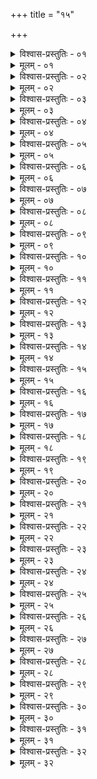 +++
title = "१५"

+++


<details><summary>विश्वास-प्रस्तुतिः - ०१</summary>

०१  उत्तरत उपचारो विहारः ॥
</details>

<details><summary>मूलम् - ०१</summary>

०१  उत्तरत उपचारो विहारः ॥
</details>

<details><summary>विश्वास-प्रस्तुतिः - ०२</summary>

०२  तथापवर्गः ॥
</details>

<details><summary>मूलम् - ०२</summary>

०२  तथापवर्गः ॥
</details>

<details><summary>विश्वास-प्रस्तुतिः - ०३</summary>

०३  विपरीतं पित्र्येषु ॥
</details>

<details><summary>मूलम् - ०३</summary>

०३  विपरीतं पित्र्येषु ॥
</details>

<details><summary>विश्वास-प्रस्तुतिः - ०४</summary>

०४  पादोपहतं प्रक्षालयेत् ॥
</details>

<details><summary>मूलम् - ०४</summary>

०४  पादोपहतं प्रक्षालयेत् ॥
</details>

<details><summary>विश्वास-प्रस्तुतिः - ०५</summary>

०५  अङ्गम् उपस्पृश्य सिचं वाप उपस्पृशेत् ॥
</details>

<details><summary>मूलम् - ०५</summary>

०५  अङ्गम् उपस्पृश्य सिचं वाप उपस्पृशेत् ॥
</details>

<details><summary>विश्वास-प्रस्तुतिः - ०६</summary>

०६  एवंछेदनभेदनखनननिरसनपित्र्यराक्षसनैरृतरौद्राभिचरणीयेषु ॥
</details>

<details><summary>मूलम् - ०६</summary>

०६  एवंछेदनभेदनखनननिरसनपित्र्यराक्षसनैरृतरौद्राभिचरणीयेषु ॥
</details>

<details><summary>विश्वास-प्रस्तुतिः - ०७</summary>

०७  न मन्त्रवता यज्ञाङ्गेनात्मानम् अभिपरिहरेत् ॥
</details>

<details><summary>मूलम् - ०७</summary>

०७  न मन्त्रवता यज्ञाङ्गेनात्मानम् अभिपरिहरेत् ॥
</details>

<details><summary>विश्वास-प्रस्तुतिः - ०८</summary>

०८  अभ्यन्तराणि यज्ञाङ्गानि ॥
</details>

<details><summary>मूलम् - ०८</summary>

०८  अभ्यन्तराणि यज्ञाङ्गानि ॥
</details>

<details><summary>विश्वास-प्रस्तुतिः - ०९</summary>

०९  बाह्या ऋत्विजः ॥
</details>

<details><summary>मूलम् - ०९</summary>

०९  बाह्या ऋत्विजः ॥
</details>

<details><summary>विश्वास-प्रस्तुतिः - १०</summary>

१०  पत्नीयजमानाव् ऋत्विग्भ्यो ऽन्तरतमौ ॥
</details>

<details><summary>मूलम् - १०</summary>

१०  पत्नीयजमानाव् ऋत्विग्भ्यो ऽन्तरतमौ ॥
</details>

<details><summary>विश्वास-प्रस्तुतिः - ११</summary>

११  यज्ञान्गेभ्य आज्यम् आज्याद् धवींषि हविर्भ्यः पशुः पशोःसोमः सोमाद् अग्नयः ॥
</details>

<details><summary>मूलम् - ११</summary>

११  यज्ञान्गेभ्य आज्यम् आज्याद् धवींषि हविर्भ्यः पशुः पशोःसोमः सोमाद् अग्नयः ॥
</details>

<details><summary>विश्वास-प्रस्तुतिः - १२</summary>

१२  यथाकर्म र्त्विजो न विहाराद् अभिपर्यावर्तेरन् ॥
</details>

<details><summary>मूलम् - १२</summary>

१२  यथाकर्म र्त्विजो न विहाराद् अभिपर्यावर्तेरन् ॥
</details>

<details><summary>विश्वास-प्रस्तुतिः - १३</summary>

१३  प्राङ्मुखश् चेद् दक्षिणम् अंसम् अभिपर्यावर्तेत ॥
</details>

<details><summary>मूलम् - १३</summary>

१३  प्राङ्मुखश् चेद् दक्षिणम् अंसम् अभिपर्यावर्तेत ॥
</details>

<details><summary>विश्वास-प्रस्तुतिः - १४</summary>

१४  प्रत्यङ्मुखः सव्यम् ॥
</details>

<details><summary>मूलम् - १४</summary>

१४  प्रत्यङ्मुखः सव्यम् ॥
</details>

<details><summary>विश्वास-प्रस्तुतिः - १५</summary>

१५  अन्तरेण चात्वालोत्करौ यज्ञस्य तीर्थम् ॥
</details>

<details><summary>मूलम् - १५</summary>

१५  अन्तरेण चात्वालोत्करौ यज्ञस्य तीर्थम् ॥
</details>

<details><summary>विश्वास-प्रस्तुतिः - १६</summary>

१६  अचात्वाल आहवनीयोत्करौ ॥
</details>

<details><summary>मूलम् - १६</summary>

१६  अचात्वाल आहवनीयोत्करौ ॥
</details>

<details><summary>विश्वास-प्रस्तुतिः - १७</summary>

१७  ततः कर्तारो यजमानः पत्नी च प्रपद्येरन् ॥
</details>

<details><summary>मूलम् - १७</summary>

१७  ततः कर्तारो यजमानः पत्नी च प्रपद्येरन् ॥
</details>

<details><summary>विश्वास-प्रस्तुतिः - १८</summary>

१८  विसंस्थिते ॥
</details>

<details><summary>मूलम् - १८</summary>

१८  विसंस्थिते ॥
</details>

<details><summary>विश्वास-प्रस्तुतिः - १९</summary>

१९  संस्थिते च संचरो ऽनुत्करदेशात् ॥ [k: ऽनूत्करदेशात्]
</details>

<details><summary>मूलम् - १९</summary>

१९  संस्थिते च संचरो ऽनुत्करदेशात् ॥ [k: ऽनूत्करदेशात्]
</details>

<details><summary>विश्वास-प्रस्तुतिः - २०</summary>

२०  नाप्रोक्षितम् अप्रपन्नं क्लिन्नं काष्ठं समिधंवाभ्यादध्यात् ॥
</details>

<details><summary>मूलम् - २०</summary>

२०  नाप्रोक्षितम् अप्रपन्नं क्लिन्नं काष्ठं समिधंवाभ्यादध्यात् ॥
</details>

<details><summary>विश्वास-प्रस्तुतिः - २१</summary>

२१  अग्रेणाहवनीयं ब्रह्मयजमानौ प्रपद्येते ॥
</details>

<details><summary>मूलम् - २१</summary>

२१  अग्रेणाहवनीयं ब्रह्मयजमानौ प्रपद्येते ॥
</details>

<details><summary>विश्वास-प्रस्तुतिः - २२</summary>

२२  जघनेनाहवनीयम् इत्य् एके ॥
</details>

<details><summary>मूलम् - २२</summary>

२२  जघनेनाहवनीयम् इत्य् एके ॥
</details>

<details><summary>विश्वास-प्रस्तुतिः - २३</summary>

२३  दक्षिणेनाहवनीयं ब्रह्मायतनं तदपरेण यजमानस्य ॥
</details>

<details><summary>मूलम् - २३</summary>

२३  दक्षिणेनाहवनीयं ब्रह्मायतनं तदपरेण यजमानस्य ॥
</details>

<details><summary>विश्वास-प्रस्तुतिः - २४</summary>

२४  उत्तरां श्रोणिम् उत्तरेण होतुः ॥
</details>

<details><summary>मूलम् - २४</summary>

२४  उत्तरां श्रोणिम् उत्तरेण होतुः ॥
</details>

<details><summary>विश्वास-प्रस्तुतिः - २५</summary>

२५  उत्कर आग्नीध्रस्य ॥
</details>

<details><summary>मूलम् - २५</summary>

२५  उत्कर आग्नीध्रस्य ॥
</details>

<details><summary>विश्वास-प्रस्तुतिः - २६</summary>

२६  जघनेन गार्हपत्यं पत्न्याः ॥
</details>

<details><summary>मूलम् - २६</summary>

२६  जघनेन गार्हपत्यं पत्न्याः ॥
</details>

<details><summary>विश्वास-प्रस्तुतिः - २७</summary>

२७  तेषु काले काल एव दर्भान् संस्तृणाति ॥
</details>

<details><summary>मूलम् - २७</summary>

२७  तेषु काले काल एव दर्भान् संस्तृणाति ॥
</details>

<details><summary>विश्वास-प्रस्तुतिः - २८</summary>

२८  एकैकस्य चोदकमण्डलुर् उपात्तः स्याद् आचमनार्थः ॥
</details>

<details><summary>मूलम् - २८</summary>

२८  एकैकस्य चोदकमण्डलुर् उपात्तः स्याद् आचमनार्थः ॥
</details>

<details><summary>विश्वास-प्रस्तुतिः - २९</summary>

२९  व्रतोपेतो दीक्षितः स्यात् ॥
</details>

<details><summary>मूलम् - २९</summary>

२९  व्रतोपेतो दीक्षितः स्यात् ॥
</details>

<details><summary>विश्वास-प्रस्तुतिः - ३०</summary>

३०  न परपापं वदेन् न क्रुध्येन् न रोदेन् मूत्रपुरीषेनावेक्षेत ॥
</details>

<details><summary>मूलम् - ३०</summary>

३०  न परपापं वदेन् न क्रुध्येन् न रोदेन् मूत्रपुरीषेनावेक्षेत ॥
</details>

<details><summary>विश्वास-प्रस्तुतिः - ३१</summary>

३१  अमेध्यं दृष्ट्वा जपति । अबद्धं मनो दरिद्रं चक्षुःसूर्यो ज्योतिषां श्रेष्ठो दीक्षे मा मा हासीर् इति ॥
</details>

<details><summary>मूलम् - ३१</summary>

३१  अमेध्यं दृष्ट्वा जपति । अबद्धं मनो दरिद्रं चक्षुःसूर्यो ज्योतिषां श्रेष्ठो दीक्षे मा मा हासीर् इति ॥
</details>

<details><summary>विश्वास-प्रस्तुतिः - ३२</summary>

३२  अथ यद्य् एनम् अभिवर्षति । उन्दतीर् बलं धत्तौजो धत्तबलं धत्त मा मे दीक्षां मा तपो निर्वधिष्टेति ॥ [k omits]
</details>

<details><summary>मूलम् - ३२</summary>

३२  अथ यद्य् एनम् अभिवर्षति । उन्दतीर् बलं धत्तौजो धत्तबलं धत्त मा मे दीक्षां मा तपो निर्वधिष्टेति ॥ [k omits]
</details>
